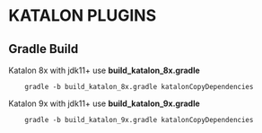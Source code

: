 # KATALON PLUGINS #  

## Gradle Build ##  

Katalon 8x with jdk11+ use **build_katalon_8x.gradle**   

		gradle -b build_katalon_8x.gradle katalonCopyDependencies   

Katalon 9x with jdk11+ use **build_katalon_9x.gradle** 

		gradle -b build_katalon_9x.gradle katalonCopyDependencies    